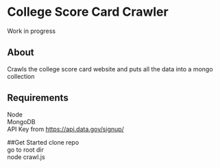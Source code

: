 # College Score Card Crawler

Work in progress <br/>

## About 
Crawls the college score card website and puts all the data into a mongo collection  

## Requirements
Node <br/>
MongoDB <br/>
API Key from https://api.data.gov/signup/ 

##Get Started
clone repo <br/>
go to root dir <br/>
node crawl.js <br/>


 

